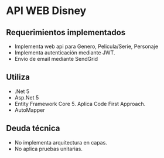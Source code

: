 # API WEB Disney #

## Requerimientos implementados ##
- Implementa web api para Genero, Pelicula/Serie, Personaje
- Implementa autenticación mediante JWT.
- Envío de email mediante SendGrid

## Utiliza ##
- .Net 5
- Asp.Net 5
- Entity Framework Core 5. Aplica Code First Approach.
- AutoMapper 

## Deuda técnica ##
- No implementa arquitectura en capas.
- No aplica pruebas unitarias.





